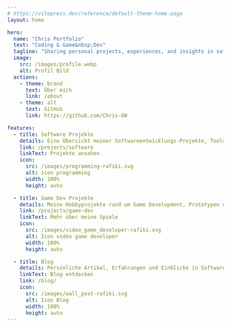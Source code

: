 ```yaml
---
# https://vitepress.dev/reference/default-theme-home-page
layout: home

hero:
  name: "Chris Portfolio"
  text: "Coding & Game&nbsp;Dev"
  tagline: "Sharing personal projects, experiences, and insights in software & game development"
  image:
    src: /images/profile.webp
    alt: Profil Bild
  actions:
    - theme: brand
      text: Über mich
      link: /about
    - theme: alt
      text: GitHub
      link: https://github.com/Chris-GW

features:
  - title: Software Projekte
    details: Eine Übersicht meiner Softwareentwicklungs-Projekte, Tools und Anwendungen.
    link: /projects/software
    linkText: Projekte ansehen
    icon:
      src: /images/programming-rafiki.svg
      alt: icon programming
      width: 100%
      height: auto

  - title: Game Dev Projekte
    details: Meine Hobbyprojekte rund um Game Development, Prototypen und Game Jam Beiträge.
    link: /projects/game-dev
    linkText: Mehr über meine Spiele
    icon:
      src: /images/video_game_developer-rafiki.svg
      alt: Icon video game developer
      width: 100%
      height: auto

  - title: Blog
    details: Persönliche Artikel, Erfahrungen und Einblicke in Software- und Game Development.
    linkText: Blog entdecken
    link: /blog/
    icon:
      src: /images/wall_post-rafiki.svg
      alt: Icon Blog
      width: 100%
      height: auto
---
```

